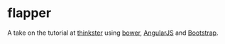 # flapper
A take on the tutorial at [thinkster](https://thinkster.io/mean-stack-tutorial/) using [bower](bower.io), [AngularJS](https://angularjs.org/) and [Bootstrap](http://getbootstrap.com/).